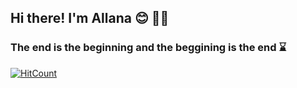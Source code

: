 ## Hi there! I'm Allana :blush: 👋:wave: 

<!--
**allanacaldas/allanacaldas** is a ✨ _special_ ✨ repository because its `README.md` (this file) appears on your GitHub profile.

Here are some ideas to get you started:

- 🔭 I’m currently working on ...
- 🌱 I’m currently learning ...
- 👯 I’m looking to collaborate on ...
- 🤔 I’m looking for help with ...
- 💬 Ask me about ...
- 📫 How to reach me: ...
- 😄 Pronouns: ...
- ⚡ Fun fact: ...
-->
### The end is the beginning and the beggining is the end :hourglass:

[![HitCount](http://hits.dwyl.com/allanacaldas/allanacaldas.svg)](http://hits.dwyl.com/allanacaldas/allanacaldas)

